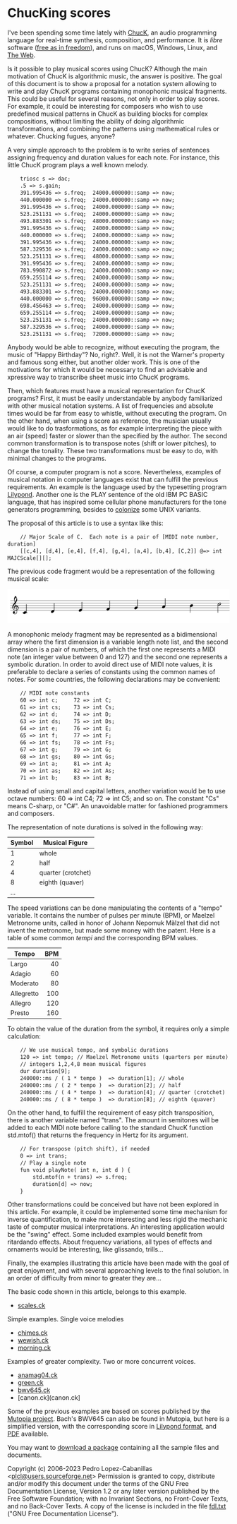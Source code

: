 # ChucKing scores

I've been spending some time lately with [ChucK](https://chuck.cs.princeton.edu/), an audio programming language for real-time synthesis, composition, and performance. It is *libre* software ([free as in freedom](https://www.gnu.org/philosophy/free-sw.html)), and runs on macOS, Windows, Linux, and [The Web](https://chuck.cs.princeton.edu/webchuck).

Is it possible to play musical scores using ChucK? Although the main motivation of ChucK is algorithmic music, the answer is positive. The goal of this document is to show a proposal for a notation system allowing to write and play ChucK programs containing monophonic musical fragments. This could be useful for several reasons, not only in order to play scores. For example, it could be interesting for composers who wish to use predefined musical patterns in ChucK as building blocks for complex compositions, without limiting the ability of doing algorithmic transformations, and combining the patterns using mathematical rules or whatever. Chucking fugues, anyone?

A very simple approach to the problem is to write series of sentences assigning frequency and duration values for each note. For instance, this little ChucK program plays a well known melody.

```
    triosc s => dac;  
    .5 => s.gain;
    391.995436 => s.freq;  24000.000000::samp => now;
    440.000000 => s.freq;  24000.000000::samp => now;
    391.995436 => s.freq;  24000.000000::samp => now;
    523.251131 => s.freq;  24000.000000::samp => now;
    493.883301 => s.freq;  48000.000000::samp => now;
    391.995436 => s.freq;  24000.000000::samp => now;
    440.000000 => s.freq;  24000.000000::samp => now;
    391.995436 => s.freq;  24000.000000::samp => now;
    587.329536 => s.freq;  24000.000000::samp => now;
    523.251131 => s.freq;  48000.000000::samp => now;
    391.995436 => s.freq;  24000.000000::samp => now;
    783.990872 => s.freq;  24000.000000::samp => now;
    659.255114 => s.freq;  24000.000000::samp => now;
    523.251131 => s.freq;  24000.000000::samp => now;
    493.883301 => s.freq;  24000.000000::samp => now;
    440.000000 => s.freq;  96000.000000::samp => now;
    698.456463 => s.freq;  24000.000000::samp => now;
    659.255114 => s.freq;  24000.000000::samp => now;
    523.251131 => s.freq;  24000.000000::samp => now;
    587.329536 => s.freq;  24000.000000::samp => now;
    523.251131 => s.freq;  72000.000000::samp => now;
```

Anybody would be able to recognize, without executing the program, the music of "Happy Birthday"? No, right?. Well, it is not the Warner's property and famous song either, but another older work. This is one of the motivations for which it would be necessary to find an advisable and xpressive way to transcribe sheet music into ChucK programs.

Then, which features must have a musical representation for ChucK programs? First, it must be easily understandable by anybody familiarized with other musical notation systems. A list of frequencies and absolute times would be far from easy to whistle, without executing the program. On the other hand, when using a score as reference, the musician usually would like to do trasformations, as for example interpreting the piece with an air (speed) faster or slower than the specified by the author. The second common transformation is to transpose notes (shift or lower pitches), to change the tonality. These two transformations must be easy to do, with minimal changes to the programs.

Of course, a computer program is not a score. Nevertheless, examples of musical notation in computer languages exist that can fulfill the previous requirements. An example is the language used by the typesetting program [Lilypond](https://lilypond.org). Another one is the PLAY sentence of the old IBM PC BASIC language, that has inspired some cellular phone manufacturers for the tone generators programming, besides to [colonize](https://www.unix.com/man-page/freebsd/4/spkr/) some UNIX variants.

The proposal of this article is to use a syntax like this:

```
    // Major Scale of C.  Each note is a pair of [MIDI note number, duration] 
    [[c,4], [d,4], [e,4], [f,4], [g,4], [a,4], [b,4], [C,2]] @=> int MAJCScale[][];
```

The previous code fragment would be a representation of the following musical scale:

![C major scale notation](scale.png)

A monophonic melody fragment may be represented as a bidimensional array where the first dimension is a variable length note list, and the second dimension is a pair of numbers, of which the first one represents a MIDI note (an integer value between 0 and 127) and the second one represents a symbolic duration. In order to avoid direct use of MIDI note values, it is preferable to declare a series of constants using the common names of notes. For some countries, the following declarations may be convenient:

```
    // MIDI note constants
    60 => int c;     72 => int C;
    61 => int cs;    73 => int Cs;
    62 => int d;     74 => int D;
    63 => int ds;    75 => int Ds;
    64 => int e;     76 => int E;
    65 => int f;     77 => int F;
    66 => int fs;    78 => int Fs;
    67 => int g;     79 => int G;
    68 => int gs;    80 => int Gs;
    69 => int a;     81 => int A;
    70 => int as;    82 => int As;
    71 => int b;     83 => int B;
```

Instead of using small and capital letters, another variation would be to use octave numbers: 60 => int C4; 72 => int C5; and so on. The constant "Cs" means C-sharp, or "C#". An unavoidable matter for fashioned programmers and composers.

The representation of note durations is solved in the following way:

| Symbol | Musical Figure     |
|--------|--------------------|
| 1      | whole              |
| 2      | half               |
| 4      | quarter (crotchet) |
| 8      | eighth (quaver)    |
| ...    |                    |

The speed variations can be done manipulating the contents of a "tempo" variable. It contains the number of pulses per minute (BPM), or Maelzel Metronome units, called in honor of Johann Nepomuk Mälzel that did not invent the metronome, but made some money with the patent. Here is a table of some common *tempi* and the corresponding BPM values.

| Tempo      | BPM |
|------------|----:|
| Largo      | 40  |
| Adagio     | 60  |
| Moderato   | 80  |
| Allegretto | 100 |
| Allegro    | 120 |
| Presto     | 160 |

To obtain the value of the duration from the symbol, it requires only a simple calculation:

```
    // We use musical tempo, and symbolic durations
    120 => int tempo; // Maelzel Metronome units (quarters per minute)
    // integers 1,2,4,8 mean musical figures
    dur duration[9];
    240000::ms / ( 1 * tempo )  => duration[1]; // whole
    240000::ms / ( 2 * tempo )  => duration[2]; // half
    240000::ms / ( 4 * tempo )  => duration[4]; // quarter (crotchet)
    240000::ms / ( 8 * tempo )  => duration[8]; // eighth (quaver)
```

On the other hand, to fulfill the requirement of easy pitch transposition, there is another variable named "trans". The amount in semitones will be added to each MIDI note before calling to the standard ChucK function std.mtof() that returns the frequency in Hertz for its argument.

```
    // For transpose (pitch shift), if needed
    0 => int trans;
    // Play a single note
    fun void playNote( int n, int d ) {
        std.mtof(n + trans) => s.freq;
        duration[d] => now;
    }
```

Other transformations could be conceived but have not been explored in this article. For example, it could be implemented some time mechanism for inverse quantification, to make more interesting and less rigid the mechanic taste of computer musical interpretations. An interesting application would be the "swing" effect. Some included examples would benefit from ritardando effects. About frequency variations, all types of effects and ornaments would be interesting, like glissando, trills...

Finally, the examples illustrating this article have been made with the goal of great enjoyment, and with several approaching levels to the final solution. In an order of difficulty from minor to greater they are...

The basic code shown in this article, belongs to this example.

-   [scales.ck](scales.ck)

Simple examples. Single voice melodies

-   [chimes.ck](chimes.ck)
-   [wewish.ck](wewish.ck)
-   [morning.ck](morning.ck)

Examples of greater complexity. Two or more concurrent voices.

-   [anamag04.ck](anamag04.ck)
-   [green.ck](green.ck)
-   [bwv645.ck](bwv645.ck)
-   [canon.ck](canon.ck]

Some of the previous examples are based on scores published by the [Mutopia project](https://www.mutopiaproject.org). Bach's BWV645 can also be found in Mutopia, but here is a simplified version, with the corresponding score in [Lilypond format](bwv645.ly), and [PDF](bwv645.pdf) available.

You may want to [download a package](https://github.com/pedrolcl/chucking-scores/archive/refs/tags/v1.0.0.tar.gz) containing all the sample files and documents.

Copyright (c) 2006-2023 Pedro Lopez-Cabanillas <<plcl@users.sourceforge.net>>
Permission is granted to copy, distribute and/or modify this document under the terms of the GNU Free Documentation License, Version 1.2 or any later version published by the Free Software Foundation; with no Invariant Sections, no Front-Cover Texts, and no Back-Cover Texts. A copy of the license is included in the file [fdl.txt](fdl.txt) ("GNU Free Documentation License").
